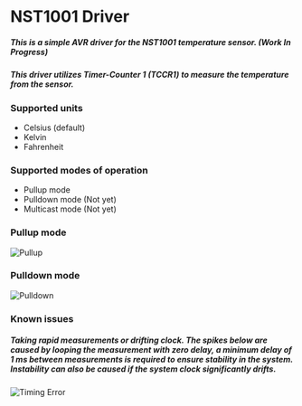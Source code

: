 # NST1001 Driver

##### This is a simple AVR driver for the NST1001 temperature sensor. (Work In Progress)

##### This driver utilizes Timer-Counter 1 (TCCR1) to measure the temperature from the sensor.

### Supported units

- Celsius (default)
- Kelvin
- Fahrenheit 

### Supported modes of operation

- Pullup mode
- Pulldown mode (Not yet)
- Multicast mode (Not yet)



### Pullup mode

![Pullup](https://i.imgur.com/5tKvrPX.png)

### Pulldown mode

![Pulldown](https://i.imgur.com/vMNZmDU.png)

### Known issues

##### Taking rapid measurements or drifting clock. The spikes below are caused by looping the measurement with zero delay, a minimum delay of 1 ms between measurements is required to ensure stability in the system. Instability can also be caused if the system clock significantly drifts.

![Timing Error](https://i.imgur.com/08EtMkI.png)